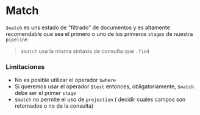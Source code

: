 # Match
`$match` es uns estado de "filtrado" de documentos y es altamente recomendable que sea el primero o uno de los primeros `stages` de nuestra `pipeline`
> `$match` usa la misma sintaxis de consulta que `.find`

### Limitaciones
- No es posible utilizar el operador `$where`
- Si queremos usar el operador `$test` entonces, obligatoriamente, `$match` debe ser el primer `stage`
- `$match` no permite el uso de `projection` ( decidir cuales campos son retornados o no de la consulta)